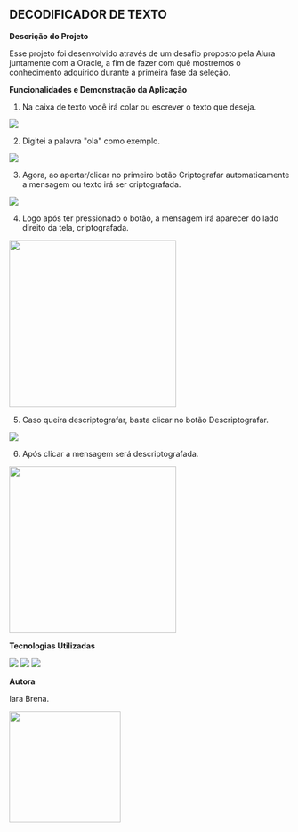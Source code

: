 ## DECODIFICADOR DE TEXTO

**Descrição do Projeto**

Esse projeto foi desenvolvido através de um desafio proposto pela Alura juntamente com a Oracle, a fim de fazer com quê mostremos o conhecimento adquirido durante a primeira fase da seleção.

**Funcionalidades e Demonstração da Aplicação**

1. Na caixa de texto você irá colar ou escrever o texto que deseja.

<img src="caixa-texto.png">

2. Digitei a palavra "ola" como exemplo.

<img src="caixa-texto-2.png">

3. Agora, ao apertar/clicar no primeiro botão Criptografar automaticamente a mensagem ou texto irá ser criptografada.

<img src="botao-criptografar.png">

4. Logo após ter pressionado o botão, a mensagem irá aparecer do lado direito da tela, criptografada.

<img src="caixa-resultado.png" height="300px">

5. Caso queira descriptografar, basta clicar no botão Descriptografar.

<img src="botao-descriptografar.png">

6. Após clicar a mensagem será descriptografada.

<img src="caixa-resultado2.png" height="300px">

**Tecnologias Utilizadas**

<img src="html.png"> <img src="css.png"> <img src="js.png">


**Autora**

Iara Brena.

<img src="iarabrena.jpeg" height="200px">